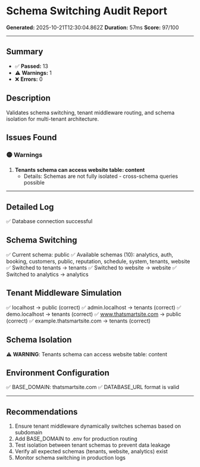 # Schema Switching Audit Report

**Generated:** 2025-10-21T12:30:04.862Z
**Duration:** 57ms
**Score:** 97/100

---

## Summary

- ✅ **Passed:** 13
- ⚠️  **Warnings:** 1
- ❌ **Errors:** 0

## Description

Validates schema switching, tenant middleware routing, and schema isolation for multi-tenant architecture.

## Issues Found

### 🟡 Warnings

1. **Tenants schema can access website table: content**
   - Details: Schemas are not fully isolated - cross-schema queries possible

---

## Detailed Log

✅ Database connection successful

## Schema Switching

✅ Current schema: public
✅ Available schemas (10): analytics, auth, booking, customers, public, reputation, schedule, system, tenants, website
✅ Switched to tenants → tenants
✅ Switched to website → website
✅ Switched to analytics → analytics

## Tenant Middleware Simulation

✅ localhost → public (correct)
✅ admin.localhost → tenants (correct)
✅ demo.localhost → tenants (correct)
✅ www.thatsmartsite.com → public (correct)
✅ example.thatsmartsite.com → tenants (correct)

## Schema Isolation

⚠️ **WARNING**: Tenants schema can access website table: content

## Environment Configuration

✅ BASE_DOMAIN: thatsmartsite.com
✅ DATABASE_URL format is valid

---

## Recommendations

1. Ensure tenant middleware dynamically switches schemas based on subdomain
2. Add BASE_DOMAIN to .env for production routing
3. Test isolation between tenant schemas to prevent data leakage
4. Verify all expected schemas (tenants, website, analytics) exist
5. Monitor schema switching in production logs
